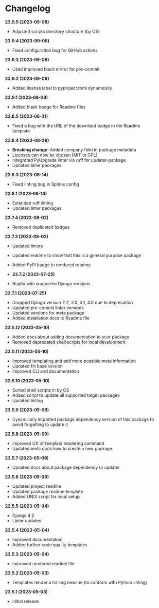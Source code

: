 # Changelog

**23.9.5 (2023-09-08)**
* Adjusted scripts directory structure (by OS)

**23.9.4 (2023-09-08)**
* Fixed configuration bug for GitHub actions

**23.9.3 (2023-09-08)**
* Used improved black mirror for pre-commit

**23.9.2 (2023-09-08)**
* Added license label to pyproject.toml dynamically

**23.9.1 (2023-09-08)**
* Added black badge for Readme files

**23.8.5 (2023-08-31)**
* Fixed a bug with the URL of the download badge in the Readme template

**23.8.4 (2023-08-28)**
* **Breaking change:** Added company field in package metadata
* Licenses can now be chosen (MIT or GPL)
* Integrated PyUpgrade linter via ruff for updater-package
* Updated linter packages

**23.8.3 (2023-08-14)**
* Fixed linting bug in Sphinx config

**23.8.1 (2023-08-14)**
* Extended ruff linting
* Updated linter packages

**23.7.4 (2023-08-02)**
* Removed duplicated badges

**23.7.3 (2023-08-02)**
* Updated linters
* Updated readme to show that this is a general purpose package
* Added PyPI badge to rendered readme

* **23.7.2 (2023-07-25)**
* Bugfix with supported Django versions

**23.7.1 (2023-07-25)**
* Dropped Django version 2.2, 3.0, 3.1, 4.0 due to deprecation
* Updated pre-commit linter versions
* Updated versions for meta package
* Added installation docs to Readme file

**23.5.12 (2023-05-10)**
* Added docs about adding documentation to your package
* Removed deprecated shell scripts for local development

**23.5.11 (2023-05-10)**
* Improved templating and add more possible meta information
* Updated flit base version
* Improved CLI and documentation

**23.5.10 (2023-05-10)**
* Sorted shell scripts in by OS
* Added script to update all supported target packages
* Updated linting

**23.5.9 (2023-05-09)**
* Dynamically imported package dependency version of this package to avoid forgetting to update it

**23.5.8 (2023-05-09)**
* Improved UX of template rendering command
* Updated meta docs how to create a new package

**23.5.7 (2023-05-09)**
* Updated docs about package dependency to updater

**23.5.6 (2023-05-09)**
* Updated project readme
* Updated package readme template
* Added UNIX script for local setup

**23.5.5 (2023-05-04)**
* Django 4.2
* Linter updates

**23.5.4 (2023-05-04)**
* Improved documentation
* Added further code quality templates

**23.5.3 (2023-05-04)**
* Improved rendered readme file

**23.5.2 (2023-05-03)**
* Templates render a trailing newline (to conform with Python linting)

**23.5.1 (2023-05-03)**
* Initial release
